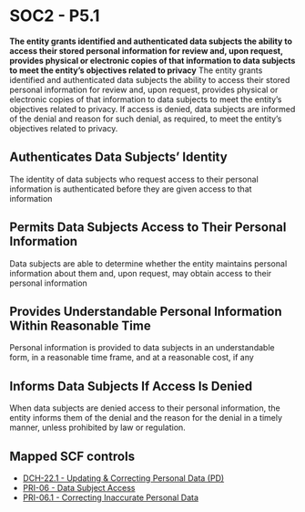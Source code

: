 # SOC2 - P5.1
**The entity grants identified and authenticated data subjects the ability to access their stored personal information for review and, upon request, provides physical or electronic copies of that information to data subjects to meet the entity’s objectives related to privacy**
The entity grants identified and authenticated data subjects the ability to access their stored personal information for review and, upon request, provides physical or electronic copies of that information to data subjects to meet the entity’s objectives related to privacy. If access is denied, data subjects are informed of the denial and reason for such denial, as required, to meet the entity’s objectives related to privacy.
## Authenticates Data Subjects’ Identity
The identity of data subjects who request access to their personal information is authenticated before they are given access to that information
## Permits Data Subjects Access to Their Personal Information
Data subjects are able to determine whether the entity maintains personal information about them and, upon request, may obtain access to their personal information
## Provides Understandable Personal Information Within Reasonable Time
Personal information is provided to data subjects in an understandable form, in a reasonable time frame, and at a reasonable cost, if any
## Informs Data Subjects If Access Is Denied
When data subjects are denied access to their personal information, the entity informs them of the denial and the reason for the denial in a timely manner, unless prohibited by law or regulation.
## Mapped SCF controls
- [DCH-22.1 - Updating & Correcting Personal Data (PD)](../scf/dch-221-updating&correctingpersonaldatapd.md)
- [PRI-06 - Data Subject Access](../scf/pri-06-datasubjectaccess.md)
- [PRI-06.1 - Correcting Inaccurate Personal Data](../scf/pri-061-correctinginaccuratepersonaldata.md)